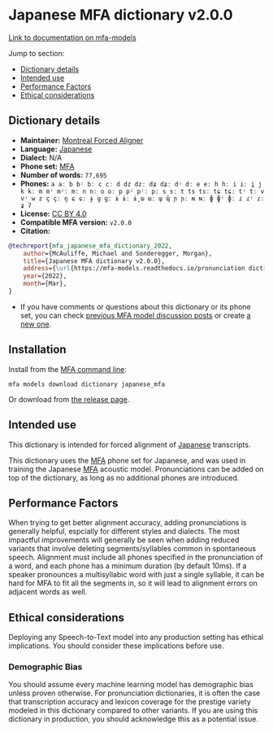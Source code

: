 
# Japanese MFA dictionary v2.0.0

[Link to documentation on mfa-models](https://mfa-models.readthedocs.io/en/main/dictionary/japanese_mfa.html)

Jump to section:

- [Dictionary details](#dictionary-details)
- [Intended use](#intended-use)
- [Performance Factors](#performance-factors)
- [Ethical considerations](#ethical-considerations)

## Dictionary details

- **Maintainer:** [Montreal Forced Aligner](https://montreal-forced-aligner.readthedocs.io/)
- **Language:** [Japanese](https://en.wikipedia.org/wiki/Japanese_language)
- **Dialect:** N/A
- **Phone set:** [MFA](https://mfa-models.readthedocs.io/en/refactor/mfa_phone_set.html#japanese)
- **Number of words:** `77,695`
- **Phones:** `a aː b bʲ bː c cː d dz dzː dʑ dʑː dʲ dː e eː h hː i iː i̥ j k kː m mʲ mʲː mː n nː o oː p pʲ pʲː pː s sː t ts tsː tɕ tɕː tʲ tː v vʲ w z ç çː ŋ ɕ ɕː ɟ ɡ ɡː ɨ ɨː ɨ̥ ɯ ɯː ɯ̥ ɰ̃ ɲ ɲː ɴ ɴː ɸ ɸʲ ɸː ɾ ɾʲ ɾː ʑ ʔ`
- **License:** [CC BY 4.0](https://github.com/MontrealCorpusTools/mfa-models/tree/main/dictionary/japanese/mfa/v2.0.0/LICENSE)
- **Compatible MFA version:** `v2.0.0`
- **Citation:**

```bibtex
@techreport{mfa_japanese_mfa_dictionary_2022,
	author={McAuliffe, Michael and Sonderegger, Morgan},
	title={Japanese MFA dictionary v2.0.0},
	address={\url{https://mfa-models.readthedocs.io/pronunciation dictionary/Japanese/Japanese MFA dictionary v2_0_0.html}},
	year={2022},
	month={Mar},
}
```

- If you have comments or questions about this dictionary or its phone set, you can check [previous MFA model discussion posts](https://github.com/MontrealCorpusTools/mfa-models/discussions?discussions_q=Japanese+MFA+dictionary+v2.0.0) or create [a new one](https://github.com/MontrealCorpusTools/mfa-models/discussions/new).

## Installation

Install from the [MFA command line](https://montreal-forced-aligner.readthedocs.io/en/latest/user_guide/models/index.html):

```
mfa models download dictionary japanese_mfa
```

Or download from [the release page](https://github.com/MontrealCorpusTools/mfa-models/releases/tag/dictionary-japanese_mfa-v2.0.0).

## Intended use

This dictionary is intended for forced alignment of [Japanese](https://en.wikipedia.org/wiki/Japanese_language) transcripts.

This dictionary uses the [MFA](https://mfa-models.readthedocs.io/en/refactor/mfa_phone_set.html#japanese) phone set for Japanese, and was used in training the Japanese [MFA](https://mfa-models.readthedocs.io/en/refactor/mfa_phone_set.html#japanese) acoustic model.
Pronunciations can be added on top of the dictionary, as long as no additional phones are introduced.

## Performance Factors

When trying to get better alignment accuracy, adding pronunciations is generally helpful, espcially for different styles and dialects.
The most impactful improvements will generally be seen when adding reduced variants that
involve deleting segments/syllables common in spontaneous speech.  Alignment must include all phones specified in the pronunciation of a word, and each phone has
a minimum duration (by default 10ms). If a speaker pronounces a multisyllabic word with just a single syllable, it can be hard for MFA to fit all the segments in,
so it will lead to alignment errors on adjacent words as well.

## Ethical considerations

Deploying any Speech-to-Text model into any production setting has ethical implications. You should consider these implications before use.

### Demographic Bias

You should assume every machine learning model has demographic bias unless proven otherwise.
For pronunciation dictionaries, it is often the case that transcription accuracy and lexicon coverage for the prestige variety modeled in this dictionary compared to other variants.
If you are using this dictionary in production, you should acknowledge this as a potential issue.
